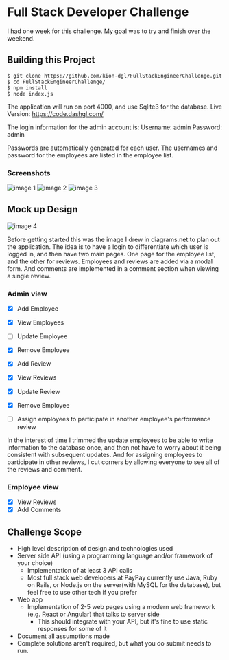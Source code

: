 # Full Stack Developer Challenge

I had one week for this challenge. My goal was to try and finish over the weekend.

## Building this Project

```
$ git clone https://github.com/kion-dgl/FullStackEngineerChallenge.git
$ cd FullStackEngineerChallenge/
$ npm install
$ node index.js 
```

The application will run on port 4000, and use Sqlite3 for the database. 
Live Version: https://code.dashgl.com/

The login information for the admin account is:
Username: admin
Password: admin

Passwords are automatically generated for each user. 
The usernames and password for the employees are listed in the employee list. 

### Screenshots

![image 1](https://i.imgur.com/V8rDbu2.jpg)
![image 2](https://i.imgur.com/jLo7vIL.png)
![image 3](https://i.imgur.com/cPIMbOA.png)


## Mock up Design

![image 4](https://i.imgur.com/rklSKxt.png)

Before getting started this was the image I drew in diagrams.net to plan out the application.
The idea is to have a login to differentiate which user is logged in, and then have two main pages.
One page for the employee list, and the other for reviews. Employees and reviews are added via a modal form.
And comments are implemented in a comment section when viewing a single review.


### Admin view

- [x] Add Employee
- [x] View Employees
- [ ] Update Employee
- [x] Remove Employee

- [x] Add Review
- [x] View Reviews
- [x] Update Review
- [x] Remove Employee

- [ ] Assign employees to participate in another employee's performance review

In the interest of time I trimmed the update employees to be able to write information to the database once, and then not have to worry about it being consistent with subsequent updates. And for assigning employees to participate in other reviews, I cut corners by allowing everyone to see all of the reviews and comment.

### Employee view

- [x] View Reviews
- [x] Add Comments

## Challenge Scope
* High level description of design and technologies used
* Server side API (using a programming language and/or framework of your choice)
  * Implementation of at least 3 API calls
  * Most full stack web developers at PayPay currently use Java, Ruby on Rails, or Node.js on the server(with MySQL for the database), but feel free to use other tech if you prefer
* Web app
  * Implementation of 2-5 web pages using a modern web framework (e.g. React or Angular) that talks to server side
    * This should integrate with your API, but it's fine to use static responses for some of it 
* Document all assumptions made
* Complete solutions aren't required, but what you do submit needs to run.
